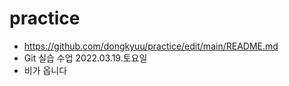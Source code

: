 # practice

- https://github.com/dongkyuu/practice/edit/main/README.md
- Git 실습 수업 2022.03.19.토요일
- 비가 옵니다
